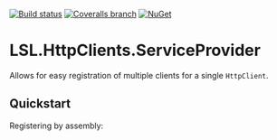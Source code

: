 [![Build status](https://img.shields.io/appveyor/ci/alunacjones/lsl-httpclient-serviceprovider.svg)](https://ci.appveyor.com/project/alunacjones/lsl-httpclient-serviceprovider)
[![Coveralls branch](https://img.shields.io/coverallsCoverage/github/alunacjones/LSL.HttpClients.ServiceProvider)](https://coveralls.io/github/alunacjones/LSL.HttpClients.ServiceProvider)
[![NuGet](https://img.shields.io/nuget/v/LSL.HttpClients.ServiceProvider.svg)](https://www.nuget.org/packages/LSL.HttpClients.ServiceProvider/)

# LSL.HttpClients.ServiceProvider

Allows for easy registration of multiple clients for a single `HttpClient`.

## Quickstart

Registering by assembly:

```csharp

```
